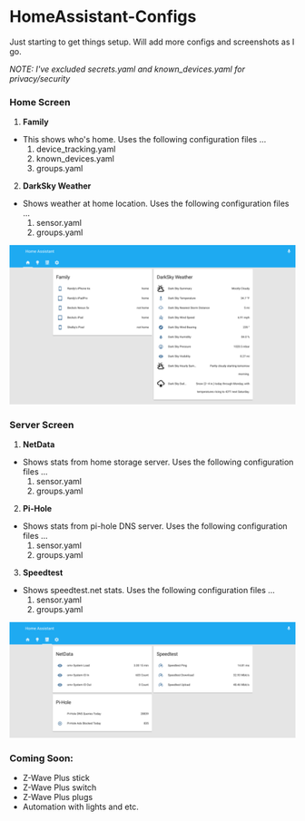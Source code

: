 # HomeAssistant-Configs

Just starting to get things setup. Will add more configs and screenshots as I go.

*NOTE: I've excluded secrets.yaml and known_devices.yaml for privacy/security*

### Home Screen
1. **Family**
  * This shows who's home. Uses the following configuration files ...
    1. device_tracking.yaml
    2. known_devices.yaml
    3. groups.yaml    

2. **DarkSky Weather**
  * Shows weather at home location. Uses the following configuration files ...
    1. sensor.yaml
    2. groups.yaml

![alt text](screenshots/home_screen.png "Home Screen View")    

### Server Screen
1. **NetData**
  * Shows stats from home storage server. Uses the following configuration files ...
    1. sensor.yaml
    2. groups.yaml

2. **Pi-Hole**
  * Shows stats from pi-hole DNS server. Uses the following configuration files ...
    1. sensor.yaml
    2. groups.yaml

3. **Speedtest**
  * Shows speedtest.net stats. Uses the following configuration files ...
    1. sensor.yaml
    2. groups.yaml

![alt text](screenshots/server_screen.png "Server Screen View")

### Coming Soon:
* Z-Wave Plus stick
* Z-Wave Plus switch
* Z-Wave Plus plugs
* Automation with lights and etc.        
